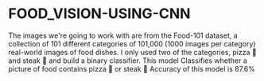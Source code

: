 # FOOD_VISION-USING-CNN

The images we're going to work with are from the Food-101 dataset, a collection of 101 different categories of 101,000 (1000 images per category) real-world images of food dishes.
I only used two of the categories, pizza 🍕 and steak 🥩 and build a binary classifier.
This model Classifies whether a picture of food contains pizza 🍕 or steak 🥩
Accuracy of this model is 87.6%
